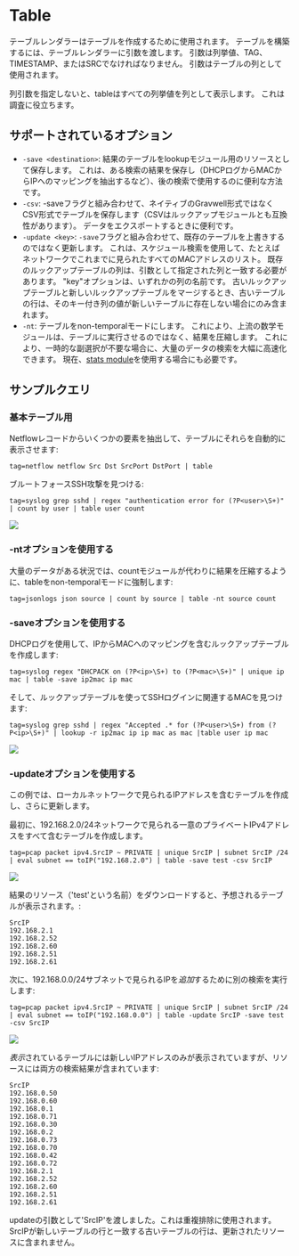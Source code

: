 # Table

テーブルレンダラーはテーブルを作成するために使用されます。  テーブルを構築するには、テーブルレンダラーに引数を渡します。  引数は列挙値、TAG、TIMESTAMP、またはSRCでなければなりません。  引数はテーブルの列として使用されます。

列引数を指定しないと、tableはすべての列挙値を列として表示します。  これは調査に役立ちます。

## サポートされているオプション

* `-save <destination>`: 結果のテーブルをlookupモジュール用のリソースとして保存します。  これは、ある検索の結果を保存し（DHCPログからMACからIPへのマッピングを抽出するなど）、後の検索で使用するのに便利な方法です。
* `-csv`: -saveフラグと組み合わせて、ネイティブのGravwell形式ではなくCSV形式でテーブルを保存します（CSVはルックアップモジュールとも互換性があります）。 データをエクスポートするときに便利です。
* `-update <key>`: `-save`フラグと組み合わせて、既存のテーブルを上書きするのではなく更新します。 これは、スケジュール検索を使用して、たとえば ネットワークでこれまでに見られたすべてのMACアドレスのリスト。 既存のルックアップテーブルの列は、引数として指定された列と一致する必要があります。 "key"オプションは、いずれかの列の名前です。 古いルックアップテーブルと新しいルックアップテーブルをマージするとき、古いテーブルの行は、そのキー付き列の値が新しいテーブルに存在しない場合にのみ含まれます。
* `-nt`: テーブルをnon-temporalモードにします。 これにより、上流の数学モジュールは、テーブルに実行させるのではなく、結果を圧縮します。 これにより、一時的な副選択が不要な場合に、大量のデータの検索を大幅に高速化できます。 現在、[stats module](#!search/stats/stats.md)を使用する場合にも必要です。

## サンプルクエリ

### 基本テーブル用

Netflowレコードからいくつかの要素を抽出して、テーブルにそれらを自動的に表示させます:

```
tag=netflow netflow Src Dst SrcPort DstPort | table
```

ブルートフォースSSH攻撃を見つける:

```
tag=syslog grep sshd | regex "authentication error for (?P<user>\S+)" | count by user | table user count
```

![](table-render.png)

### -ntオプションを使用する

大量のデータがある状況では、countモジュールが代わりに結果を圧縮するように、tableをnon-temporalモードに強制します:

```
tag=jsonlogs json source | count by source | table -nt source count
```

### -saveオプションを使用する

DHCPログを使用して、IPからMACへのマッピングを含むルックアップテーブルを作成します:

```
tag=syslog regex "DHCPACK on (?P<ip>\S+) to (?P<mac>\S+)" | unique ip mac | table -save ip2mac ip mac
```

そして、ルックアップテーブルを使ってSSHログインに関連するMACを見つけます:

```
tag=syslog grep sshd | regex "Accepted .* for (?P<user>\S+) from (?P<ip>\S+)" | lookup -r ip2mac ip ip mac as mac |table user ip mac
```

![](table-ipmac.png)

### -updateオプションを使用する

この例では、ローカルネットワークで見られるIPアドレスを含むテーブルを作成し、さらに更新します。

最初に、192.168.2.0/24ネットワークで見られる一意のプライベートIPv4アドレスをすべて含むテーブルを作成します。

```
tag=pcap packet ipv4.SrcIP ~ PRIVATE | unique SrcIP | subnet SrcIP /24 | eval subnet == toIP("192.168.2.0") | table -save test -csv SrcIP
```

![](update1.png)

結果のリソース（'test'という名前）をダウンロードすると、予想されるテーブルが表示されます。:

```
SrcIP
192.168.2.1
192.168.2.52
192.168.2.60
192.168.2.51
192.168.2.61
```

次に、192.168.0.0/24サブネットで見られるIPを*追加*するために別の検索を実行します:

```
tag=pcap packet ipv4.SrcIP ~ PRIVATE | unique SrcIP | subnet SrcIP /24 | eval subnet == toIP("192.168.0.0") | table -update SrcIP -save test -csv SrcIP
```

![](update2.png)

*表示*されているテーブルには新しいIPアドレスのみが表示されていますが、リソースには両方の検索結果が含まれています:

```
SrcIP
192.168.0.50
192.168.0.60
192.168.0.1
192.168.0.71
192.168.0.30
192.168.0.2
192.168.0.73
192.168.0.70
192.168.0.42
192.168.0.72
192.168.2.1
192.168.2.52
192.168.2.60
192.168.2.51
192.168.2.61
```

updateの引数として'SrcIP'を渡しました。これは重複排除に使用されます。 SrcIPが新しいテーブルの行と一致する古いテーブルの行は、更新されたリソースに含まれません。
